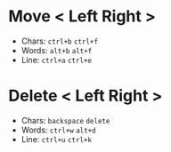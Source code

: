# Move < Left Right >

- Chars: `ctrl+b` `ctrl+f`
- Words: `alt+b` `alt+f`
- Line: `ctrl+a` `ctrl+e`

# Delete < Left Right >

- Chars: `backspace` `delete`
- Words: `ctrl+w` `alt+d`
- Line: `ctrl+u` `ctrl+k`
